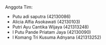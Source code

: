 Anggota Tim:
- Putu adi saputra (42130086)
- Alicia Alfia Asokawati (42130103)
- Putri Ayu Cantika Wijaya (421313248)
- I Putu Pande Priatam Jaya (42130090)
- I Komang Tri Kusuma Adnyana (421313252)

